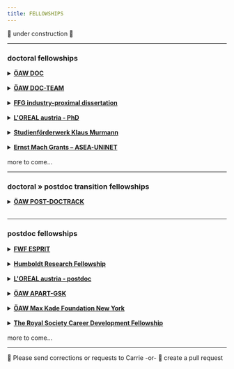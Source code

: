 ```yaml
---
title: FELLOWSHIPS
---
```

🚧  under construction  🚧

---

### doctoral fellowships

<details><summary><b><a href="https://stipendien.oeaw.ac.at/stipendien/doc">ÖAW DOC</a></b></summary>

  - *who is funded:* doctoral students at AT uni; masters ≤2 years prior
  - *what is funded:* 24-30-36 mo doctoral research
  - *funding level:* 46.759 EUR
  - *application requirements:* online form • cv • publications • advisor recommendation • commitment of host institution • research approvals • research abstract • research project exposé
  - *deadline:* 5 Oct 2023
  - *themes:* open

  <details><summary><b><a href="https://stipendien.oeaw.ac.at/fileadmin/subsites/stipendien/pdf/calls/DOC_EU-Missionen_online_englisch.pdf">FZÖ DOC</a></b></summary>
    - this is a funding mechanism within the ÖAW DOC program that targets research in particular research themes of EU Horizon interest and ÖAW priority
    - *application requirements:* the EU or ÖAW theme must be clearly stated in the project proposal
    - *themes • EU Horizon:* adaptation to climate change, cancer, healthy oceans, green/smart cities, soil health \& food
    - *themes • ÖAW priority areas:* aging, climate change, energy systems, empires & world orders, AI

  </details>
</details>  
<br />
<details><summary><b><a href="https://stipendien.oeaw.ac.at/stipendien/doc-team">ÖAW DOC-TEAM</a></b></summary>

  - *who is funded:* teams of 3-4 doctoral students from the humanities/cultural studies/social sciences and natural sciences/medicine/technology; masters ≤4 years prior or <30 years old
  - *what is funded:* interdisciplinary project; 36 mo project support; 6 mo research stay abroad
  - *funding level:* 46.759 EUR per person per year + travel, childcare, etc
  - *application requirements:* online form • cvs • publications • supervision outline • commitment of host institution(s) • research abstract • research project proposal
  - *deadline:* 31 Oct 2023
  - *themes:* social sciences +

</details>  
<br />
<details><summary><b><a href="https://www.ffg.at/en/ausschreibung/dissertantinnen2023">FFG industry-proximal dissertation</a></b></summary>
  
  - *who is funded:* ***for 2023*** female doctoral students; ≤2 applications per organization
  - *what is funded:* max of 50% total costs for 24-36 mo; direct costs in support of student
  - *funding level:* ≤110.000 EUR for the project
  - *application requirements:* student + advisor cvs + publications • project description • uni commitment • host organization financial docs
  - *deadline:* rolling basis Feb-Nov; extended to Feb 2024
  - *themes: for 2023:* energy transition, mobility transition or circular economy

</details>  
<br />
<details><summary><b><a href="https://stipendien.oeaw.ac.at/en/fellowships/loreal-austria">L'OREAL austria - PhD</a></b></summary>
  
  - *who is funded:* female doctoral students; AT citizens or in AT ≥3 years; ≤3 years of PhD
  - *what is funded:* 8-12 mo research project in AT
  - *funding level:* 25.000 EUR
  - *application requirements:* online form • cv • publications • commitment of host institution • research approvals • research abstract • research project exposé • recommendation from advisor
  - *deadline:* 1 Feb 2024
  - *themes:* medicine, the natural sciences or mathematics

</details>  
<br />
<details><summary><b><a href="https://www.sdw.org/das-bieten-wir/fuer-studierende/studienfoerderwerk-klaus-murmann/ueberblick.html">Studienförderwerk Klaus Murmann</a></b></summary>
  
  - *who is funded:* doctoral students at uni in AT, DE, FR, CH, UK; C1 german level; ≤5 years of PhD
  - *what is funded:* 18-42 mo stipend + social benefit + childcare
  - *funding level:* 1450 EUR per mo \(and more\)
  - *application requirements:* ***in German** cv • uni justification • two recommendations • uni commitment • research abstract • research project exposé
  - *deadline:* 15 Jan 2024 • 17 Jul 2024
  - *themes:* interest to commercialize research projects/products; entreprenuership; start-ups

</details>  
<br />
<details><summary><b><a href="https://asea-uninet.org/scholarships-grants/ernst-mach-grant-emg/">Ernst Mach Grants – ASEA-UNINET</a></b></summary>
  
  - *who is funded:* doctoral students from ID, MY, TH, PH, VN; PhD in AT; ≤35 years
  - *what is funded:* 36 mo stipend + travel + housing allowance
  - *funding level:* 1250 EUR plus
  - *application requirements:* 
  - *deadline:* Mar
  - *themes:* open
    
</details>  
<br />
more to come...

---
### doctoral » postdoc transition fellowships

<details><summary><b><a href="https://stipendien.oeaw.ac.at/stipendien/post-doctrack">ÖAW POST-DOCTRACK</a></b></summary>
  
  - *who is funded:* doctoral students; will recieve their doctoral degree from an AT university within the next 6 months
  - *what is funded:* finish publications from PhD; postdoctoral research
  - *funding level:* 46.759 EUR
  - *application requirements:*
  - *deadline:* 15 May + 15 Nov
  - *themes:* humanities, culture, social science

</details>  
<br />

---
### postdoc fellowships

<details><summary><b><a href="https://www.fwf.ac.at/foerdern/foerderportfolio/karrieren/esprit">FWF ESPRIT</a></b></summary>

  - *who is funded:* postdocs; female postdocs; ≤ 5 years since PhD
  - *what is funded:* 36 mo salary + research budget; research at AT institution
  - *funding level:* salary: 84.430 EUR per year; project: 45.000-75.000 EUR
  - *application requirements:* online form • cv • publication list • mentoring plan • research project proposal • collaboration agreements
  - *deadline:* rolling deadline
  - *themes:* open
    
</details>  
<br />
<details><summary><b><a href="https://www.humboldt-foundation.de/en/apply/sponsorship-programmes/humboldt-research-fellowship">Humboldt Research Fellowship</a></b></summary>

  - *who is funded:* published early-career researchers; ≤4 years postdoc; !DE
  - *what is funded:* 6-24 mo research stays in DE
  - *funding level:* 2670 EUR per month + travel, etc
  - *application requirements:* cv • publications • commitment from DE host institution • two recommendation letters
  - *deadline:* rolling application; decisions made Mar+Jul+Nov
  - *themes:* open

</details>  
<br />
<details><summary><b><a href="https://stipendien.oeaw.ac.at/en/fellowships/loreal-austria">L'OREAL austria - postdoc</a></b></summary>

  - *who is funded:* female postdocs; AT citizens or in AT ≥3 years; ≤4 years since PhD
  - *what is funded:* 6-8 mo research project in AT
  - *funding level:* 25.000 EUR
  - *application requirements:* online form • cv • publications • commitment of host institution • research approvals • research abstract • research project exposé • recommendation from advisor
  - *deadline:* 1 Feb 2024
  - *themes:* medicine, the natural sciences or mathematics

</details>  
<br />
<details><summary><b><a href="https://stipendien.oeaw.ac.at/en/fellowships/apart-gsk/apart-gsk-application">ÖAW APART-GSK</a></b></summary>
  
  - *who is funded:* postdocs; ≤3 years since PhD
  - *what is funded:* research at AT univeristy (some time can be spent outside of AT)
  - *funding level:* 82.390 EUR
  - *application requirements:* online form • cv • 5 most important publications • letter of motivation • commitment from AT employer/uni • invitation from host institute (if applicable)  research approvals • research project abstract • research project description
  - *deadline:* 25 Mar 2024
  - *themes:* humanities, culture, social science

</details>  
<br />
<details><summary><b><a href="https://stipendien.oeaw.ac.at/stipendien/max-kade">ÖAW Max Kade Foundation New York</a></b></summary>

  - *who is funded:* scholars; ≤10 years since PhD; AT citizens or 3 of past 10 years in AT
  - *what is funded:* research stays in the US ≤12 mo
  - *funding level:* 56.500 USD
  - *application requirements:* online application form • cv • publication list • letter of motivation • commitment from AT employer/uni • invitation from US host institute • necessary research approvals (e.g. human subjects) • three recommendation letters • research project abstract • research project proposal
  - *deadline:* 1 Sep
  - *themes:* open

</details>  
<br />
<details><summary><b><a href="https://royalsociety.org/grants-schemes-awards/grants/career-development-fellowship/">The Royal Society Career Development Fellowship</a></b></summary>

  - *who is funded:* researchers from Black or Mixed Black African, Black Caribbean or other Black heritage backgrounds; ≤24 mo postdoc at start of fellowship
  - *what is funded:* research in the UK
  - *funding level:* 690.000 GBP over 4 years
  - *application requirements:* personal details • career summary • research proposal • financial details • necessary research approvals • two letters of recommendation (incl. head of dept)
  - *deadline:* 24 Jan 2024
  - *themes:* natural sciences, STEM

</details>  
<br />
more to come...

---

:bee: Please send corrections or requests to Carrie -or- :robot: create a pull request


<!--
#### postdoc » faculty transition fellowships
- [EU Horizon Marie SCurie Action Postdoctoral Fellowship]()
  - *who is funded:*
  - *what is funded:*
  - *funding level:*
  - *application requirements:*
  - *deadline:*
  - *themes:* open
- []FWF elise richter()
  - *who is funded:*
  - *what is funded:*
  - *funding level:*
  - *application requirements:*
  - *deadline:*
  - *themes:* 
- [FWF START]()
  - *who is funded:*
  - *what is funded:*
  - *funding level:*
  - *application requirements:*
  - *deadline:*
  - *themes:*

-->

